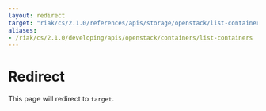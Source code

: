 ```yaml
---
layout: redirect
target: "riak/cs/2.1.0/references/apis/storage/openstack/list-containers/"
aliases:
- /riak/cs/2.1.0/developing/apis/openstack/containers/list-containers
---
```


# Redirect

This page will redirect to `target`.
